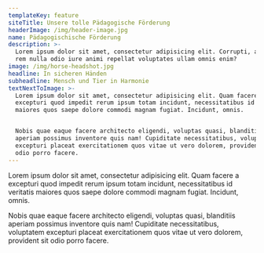 ```yaml
---
templateKey: feature
siteTitle: Unsere tolle Pädagogische Förderung
headerImage: /img/header-image.jpg
name: Pädagogischische Förderung
description: >-
  Lorem ipsum dolor sit amet, consectetur adipisicing elit. Corrupti, assumenda
  rem nulla odio iure animi repellat voluptates ullam omnis enim?
image: /img/horse-headshot.jpg
headline: In sicheren Händen
subheadline: Mensch und Tier in Harmonie
textNextToImage: >-
  Lorem ipsum dolor sit amet, consectetur adipisicing elit. Quam facere a
  excepturi quod impedit rerum ipsum totam incidunt, necessitatibus id veritatis
  maiores quos saepe dolore commodi magnam fugiat. Incidunt, omnis.


  Nobis quae eaque facere architecto eligendi, voluptas quasi, blanditiis
  aperiam possimus inventore quis nam! Cupiditate necessitatibus, voluptatem
  excepturi placeat exercitationem quos vitae ut vero dolorem, provident sit
  odio porro facere.
---
```

Lorem ipsum dolor sit amet, consectetur adipisicing elit. Quam facere a excepturi quod impedit rerum ipsum totam incidunt, necessitatibus id veritatis maiores quos saepe dolore commodi magnam fugiat. Incidunt, omnis.



Nobis quae eaque facere architecto eligendi, voluptas quasi, blanditiis aperiam possimus inventore quis nam! Cupiditate necessitatibus, voluptatem excepturi placeat exercitationem quos vitae ut vero dolorem, provident sit odio porro facere.
